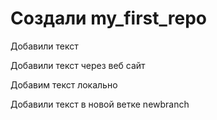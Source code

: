 ﻿# Создали my_first_repo

Добавили текст

Добавили текст через веб сайт

Добавим текст локально

Добавили текст в новой ветке newbranch